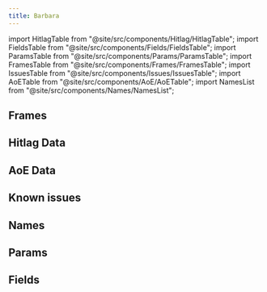 ```yaml
---
title: Barbara
---
```


import HitlagTable from "@site/src/components/Hitlag/HitlagTable";
import FieldsTable from "@site/src/components/Fields/FieldsTable";
import ParamsTable from "@site/src/components/Params/ParamsTable";
import FramesTable from "@site/src/components/Frames/FramesTable";
import IssuesTable from "@site/src/components/Issues/IssuesTable";
import AoETable from "@site/src/components/AoE/AoETable";
import NamesList from "@site/src/components/Names/NamesList";

## Frames

<FramesTable item_key="barbara" />

## Hitlag Data

<HitlagTable item_key="barbara" />

## AoE Data

<AoETable item_key="barbara" />

## Known issues

<IssuesTable item_key="barbara" />

## Names

<NamesList item_key="barbara" />

## Params

<ParamsTable item_key="barbara" />

## Fields

<FieldsTable item_key="barbara" />
